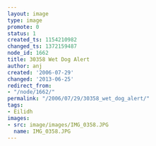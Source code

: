```yaml
---
layout: image
type: image
promote: 0
status: 1
created_ts: 1154210982
changed_ts: 1372159487
node_id: 1662
title: 30358 Wet Dog Alert
author: anj
created: '2006-07-29'
changed: '2013-06-25'
redirect_from:
- "/node/1662/"
permalink: "/2006/07/29/30358_wet_dog_alert/"
tags:
- Eilidh
images:
- src: image/images/IMG_0358.JPG
  name: IMG_0358.JPG
---
```


